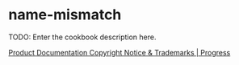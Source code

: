 # name-mismatch

TODO: Enter the cookbook description here.

[Product Documentation Copyright Notice & Trademarks | Progress](https://www.progress.com/legal/documentation-copyright)
